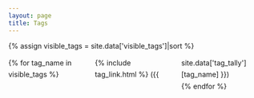 ```yaml
---
layout: page
title: Tags
---
```

{% assign visible_tags = site.data['visible_tags']|sort %}

<style>
  #tags {
    list-style-type: none;
    padding: 0;
    columns: 1;
    line-height: 1.7em;
  }

  #tags a:visited {
    color: var(--link-color);
  }

  @media screen and (min-width: 518px) {
    #tags {
      columns: 2;
    }
  }

  @media screen and (min-width: 747px) {
    #tags {
      columns: 3;
    }
  }
</style>

<ul id="tags">
  {% for tag_name in visible_tags %}
    <li>
      {% include tag_link.html %}
      ({{ site.data['tag_tally'][tag_name] }})
    </li>
  {% endfor %}
</ul>
